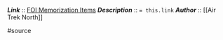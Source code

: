 ***Link***      :: [FOI Memorization Items](https://www.airtreknorth.com/uploads/4/7/2/4/4724302/the_important_stuff__cfi_initial.pdf)
***Description***      :: `= this.link`
***Author*** :: [[Air Trek North]]

#source
